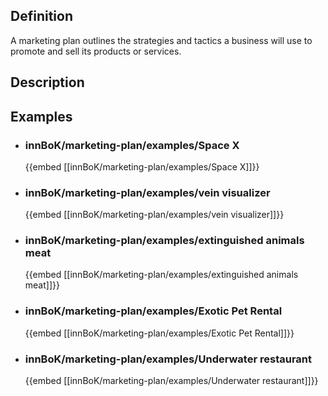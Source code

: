 
## Definition
A marketing plan outlines the strategies and tactics a business will use to promote and sell its products or services.
## Description
## Examples
- ### innBoK/marketing-plan/examples/Space X
	{{embed [[innBoK/marketing-plan/examples/Space X]]}}
- ### innBoK/marketing-plan/examples/vein visualizer
	{{embed [[innBoK/marketing-plan/examples/vein visualizer]]}}
- ### innBoK/marketing-plan/examples/extinguished animals meat
	{{embed [[innBoK/marketing-plan/examples/extinguished animals meat]]}}
- ### innBoK/marketing-plan/examples/Exotic Pet Rental
	{{embed [[innBoK/marketing-plan/examples/Exotic Pet Rental]]}}
- ### innBoK/marketing-plan/examples/Underwater restaurant
	{{embed [[innBoK/marketing-plan/examples/Underwater restaurant]]}}












